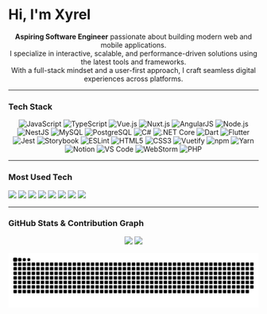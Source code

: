 <h1 align="left">Hi, I'm Xyrel </h1>

<p align="center">
  <b>Aspiring Software Engineer</b> passionate about building modern web and mobile applications.<br>
  I specialize in interactive, scalable, and performance-driven solutions using the latest tools and frameworks.<br>
  With a full-stack mindset and a user-first approach, I craft seamless digital experiences across platforms.
</p>

---

<h3 align="left">Tech Stack</h3>
<p align="center">
  <img src="https://cdn.jsdelivr.net/gh/devicons/devicon/icons/javascript/javascript-original.svg" height="30" alt="JavaScript"/>
  <img src="https://cdn.jsdelivr.net/gh/devicons/devicon/icons/typescript/typescript-original.svg" height="30" alt="TypeScript"/>
  <img src="https://cdn.jsdelivr.net/gh/devicons/devicon/icons/vuejs/vuejs-original.svg" height="30" alt="Vue.js"/>
  <img src="https://cdn.jsdelivr.net/gh/devicons/devicon/icons/nuxtjs/nuxtjs-original.svg" height="30" alt="Nuxt.js"/>
  <img src="https://cdn.jsdelivr.net/gh/devicons/devicon/icons/angularjs/angularjs-original.svg" height="30" alt="AngularJS"/>
  <img src="https://cdn.jsdelivr.net/gh/devicons/devicon/icons/nodejs/nodejs-original.svg" height="30" alt="Node.js"/>
  <img src="https://cdn.jsdelivr.net/gh/devicons/devicon/icons/nestjs/nestjs-original.svg" height="30" alt="NestJS"/>
  <img src="https://cdn.jsdelivr.net/gh/devicons/devicon/icons/mysql/mysql-original.svg" height="30" alt="MySQL"/>
  <img src="https://cdn.jsdelivr.net/gh/devicons/devicon/icons/postgresql/postgresql-original.svg" height="30" alt="PostgreSQL"/>
  <img src="https://cdn.jsdelivr.net/gh/devicons/devicon/icons/csharp/csharp-original.svg" height="30" alt="C#"/>
  <img src="https://cdn.jsdelivr.net/gh/devicons/devicon/icons/dotnetcore/dotnetcore-original.svg" height="30" alt=".NET Core"/>
  <img src="https://cdn.jsdelivr.net/gh/devicons/devicon/icons/dart/dart-original.svg" height="30" alt="Dart"/>
  <img src="https://cdn.jsdelivr.net/gh/devicons/devicon/icons/flutter/flutter-original.svg" height="30" alt="Flutter"/>
  <img src="https://cdn.jsdelivr.net/gh/devicons/devicon/icons/jest/jest-plain.svg" height="30" alt="Jest"/>
  <img src="https://cdn.jsdelivr.net/gh/devicons/devicon/icons/storybook/storybook-original.svg" height="30" alt="Storybook"/>
  <img src="https://cdn.jsdelivr.net/gh/devicons/devicon/icons/eslint/eslint-original.svg" height="30" alt="ESLint"/>
  <img src="https://cdn.jsdelivr.net/gh/devicons/devicon/icons/html5/html5-original.svg" height="30" alt="HTML5"/>
  <img src="https://cdn.jsdelivr.net/gh/devicons/devicon/icons/css3/css3-original.svg" height="30" alt="CSS3"/>
  <img src="https://cdn.jsdelivr.net/gh/devicons/devicon/icons/vuetify/vuetify-original.svg" height="30" alt="Vuetify"/>
  <img src="https://cdn.jsdelivr.net/gh/devicons/devicon/icons/npm/npm-original-wordmark.svg" height="30" alt="npm"/>
  <img src="https://cdn.jsdelivr.net/gh/devicons/devicon/icons/yarn/yarn-original.svg" height="30" alt="Yarn"/>
  <img src="https://cdn.jsdelivr.net/gh/devicons/devicon/icons/notion/notion-original.svg" height="30" alt="Notion"/>
  <img src="https://cdn.jsdelivr.net/gh/devicons/devicon/icons/vscode/vscode-original.svg" height="30" alt="VS Code"/>
  <img src="https://cdn.jsdelivr.net/gh/devicons/devicon/icons/webstorm/webstorm-original.svg" height="30" alt="WebStorm"/>
  <img src="https://cdn.jsdelivr.net/gh/devicons/devicon/icons/php/php-original.svg" height="30" alt="PHP" />
</p>

---

<h3 align="left">Most Used Tech</h3>
<p align="left">
  <img src="https://img.shields.io/badge/Vue.js-35495E?style=for-the-badge&logo=vue.js&logoColor=4FC08D" />
  <img src="https://img.shields.io/badge/Nuxt.js-00C58E?style=for-the-badge&logo=nuxt.js&logoColor=white" />
  <img src="https://img.shields.io/badge/TypeScript-3178C6?style=for-the-badge&logo=typescript&logoColor=white" />
  <img src="https://img.shields.io/badge/Flutter-02569B?style=for-the-badge&logo=flutter&logoColor=white" />
  <img src="https://img.shields.io/badge/Dart-0175C2?style=for-the-badge&logo=dart&logoColor=white" />
  <img src="https://img.shields.io/badge/Pinia-FFD859?style=for-the-badge&logoColor=black" />
  <img src="https://img.shields.io/badge/Ionic-3880FF?style=for-the-badge&logo=ionic&logoColor=white" />
  <img src="https://img.shields.io/badge/Capacitor-119EFF?style=for-the-badge&logo=capacitor&logoColor=white" />
</p>

---

<h3 align="left">GitHub Stats & Contribution Graph</h3>
<p align="center">
  <img src="https://github-readme-stats.vercel.app/api?username=noam-honig&show_icons=true&theme=vue-dark" height="150" />
  <img src="https://github-readme-stats.vercel.app/api/top-langs/?username=noam-honig&layout=compact&theme=vue-dark" height="150" />
</p>
<p align="center">
  <img src="https://raw.githubusercontent.com/Platane/snk/output/github-contribution-grid-snake.svg" alt="snake animation" />
</p>
